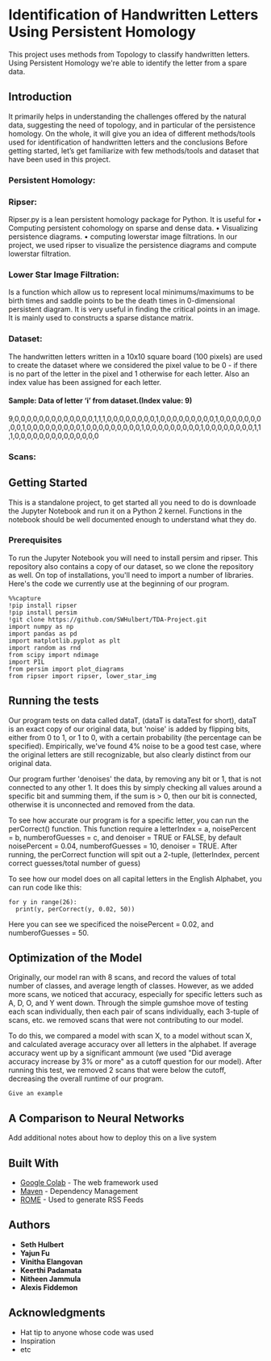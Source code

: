 # Identification of Handwritten Letters Using Persistent Homology

This project uses methods from Topology to classify handwritten letters. Using Persistent Homology we're able to identify the letter from a spare data.

## Introduction

It primarily helps in understanding the challenges offered by the natural data, suggesting the need of topology, and in particular of the persistence homology.
On the whole, it will give you an idea of different methods/tools used for identification of handwritten letters and the conclusions
Before getting started, let’s get familiarize with few methods/tools and dataset that have been used in this project.

### Persistent Homology:

### Ripser:
Ripser.py is a lean persistent homology package for Python.
It is useful for
 •	Computing persistent cohomology on sparse and dense data.
 •	Visualizing persistence diagrams.
 •	computing lowerstar image filtrations.
In our project, we used ripser to visualize the persistence diagrams and compute lowerstar filtration.

### Lower Star Image Filtration:
Is a function which allow us to represent local minimums/maximums to be birth times and saddle points to be the death times in 0-dimensional persistent diagram. It is very useful in finding the critical points in an image. It is mainly used to constructs a sparse distance matrix.

### Dataset:
The handwritten letters written in a 10x10 square board (100 pixels) are used to create the dataset where we considered the pixel value to be 0 - if there is no part of the letter in the pixel and 1 otherwise for each letter. Also an index value has been assigned for each letter.

#### Sample: Data of letter ‘i’ from dataset.(Index value: 9)
9,0,0,0,0,0,0,0,0,0,0,0,0,0,1,1,1,0,0,0,0,0,0,0,0,1,0,0,0,0,0,0,0,0,0,1,0,0,0,0,0,0,0,0,0,1,0,0,0,0,0,0,0,0,0,1,0,0,0,0,0,0,0,0,0,1,0,0,0,0,0,0,0,0,0,1,0,0,0,0,0,0,0,0,1,1,1,0,0,0,0,0,0,0,0,0,0,0,0,0,0

### Scans:

## Getting Started

This is a standalone project, to get started all you need to do is downloade the Jupyter Notebook and run it on a Python 2 kernel. Functions in the notebook should be well documented enough to understand what they do.

### Prerequisites

To run the Jupyter Notebook you will need to install persim and ripser. This repository also contains a copy of our dataset, so we clone the repository as well. On top of installations, you'll need to import a number of libraries. Here's the code we currently use at the beginning of our program.

```
%%capture
!pip install ripser
!pip install persim
!git clone https://github.com/SWHulbert/TDA-Project.git
import numpy as np
import pandas as pd
import matplotlib.pyplot as plt
import random as rnd
from scipy import ndimage
import PIL
from persim import plot_diagrams
from ripser import ripser, lower_star_img
```

## Running the tests

Our program tests on data called dataT, (dataT is dataTest for short), dataT is an exact copy of our original data, but 'noise' is added by flipping bits, either from 0 to 1, or 1 to 0, with a certain probability (the percentage can be specified). Empirically, we've found 4% noise to be a good test case, where the original letters are still recognizable, but also clearly distinct from our original data.

Our program further 'denoises' the data, by removing any bit or 1, that is not connected to any other 1. It does this by simply checking all values around a specific bit and summing them, if the sum is > 0, then our bit is connected, otherwise it is unconnected and removed from the data.

To see how accurate our program is for a specific letter, you can run the perCorrect() function. This function require a letterIndex = a, noisePercent = b, numberofGuesses = c, and denoiser = TRUE or FALSE, by default noisePercent = 0.04, numberofGuesses = 10, denoiser = TRUE. After running, the perCorrect function will spit out a 2-tuple, (letterIndex, percent correct guesses/total number of guess)

To see how our model does on all capital letters in the English Alphabet, you can run code like this:

```
for y in range(26):
  print(y, perCorrect(y, 0.02, 50))
```

Here you can see we specificed the noisePercent = 0.02, and numberofGuesses = 50.

## Optimization of the Model

Originally, our model ran with 8 scans, and record the values of total number of classes, and average length of classes. However, as we added more scans, we noticed that accuracy, especially for specific letters such as A, D, O, and Y went down. Through the simple gumshoe move of testing each scan individually, then each pair of scans individually, each 3-tuple of scans, etc. we removed scans that were not contributing to our model.

To do this, we compared a model with scan X, to a model without scan X, and calculated average accuracy over all letters in the alphabet. If average accuracy went up by a significant ammount (we used "Did average accuracy increase by 3% or more" as a cutoff question for our model). After running this test, we removed 2 scans that were below the cutoff, decreasing the overall runtime of our program.



```
Give an example
```

## A Comparison to Neural Networks

Add additional notes about how to deploy this on a live system

## Built With

* [Google Colab](https://colab.research.google.com/notebooks/welcome.ipynb) - The web framework used
* [Maven]() - Dependency Management
* [ROME]() - Used to generate RSS Feeds

## Authors

* **Seth Hulbert**
* **Yajun Fu**
* **Vinitha Elangovan**
* **Keerthi Padamata**
* **Nitheen Jammula**
* **Alexis Fiddemon**

## Acknowledgments

* Hat tip to anyone whose code was used
* Inspiration
* etc
